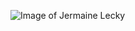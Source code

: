 ![Image of Jermaine Lecky](https://avatars1.githubusercontent.com/u/45435946?s=400&u=96dd393a7275a04596c4464173f55f5cdce21639&v=4)
